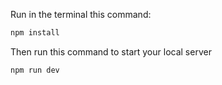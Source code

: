 

Run in the terminal this command:

```bash
npm install
```

Then run this command to start your local server

```bash
npm run dev
```

